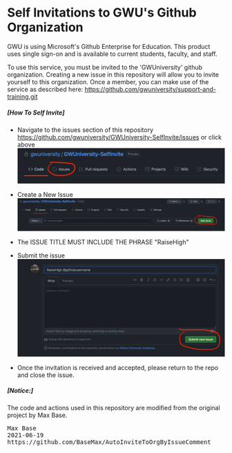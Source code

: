 # Self Invitations to GWU's Github Organization

GWU is using Microsoft's Github Enterprise for Education. This product uses single sign-on and is available to current students, faculty, and staff. 

To use this service, you must be invited to the 'GWUniversity' github organization. Creating a new issue in this repository will allow you to invite yourself to this organization. Once a member, you can make use of the service as described here: https://github.com/gwuniversity/support-and-training.git

##### [How To Self Invite]
- Navigate to the issues section of this repository https://github.com/gwuniversity/GWUniversity-SelfInvite/issues or click above 
  ![Repository Issues](RepoTitle.png)
- Create a New Issue
  ![New Issue Dialog](NewIssueDialog.png)
- The ISSUE TITLE MUST INCLUDE THE PHRASE "RaiseHigh"
- Submit the issue
  ![Submit Issue](SubmitIssue.png)
  
- Once the invitation is received and accepted, please return to the repo and close the issue.

##### [Notice:] 
The code and actions used in this repository are modified from the original project by Max Base. 
<pre>
Max Base
2021-06-19
https://github.com/BaseMax/AutoInviteToOrgByIssueComment
</pre>
